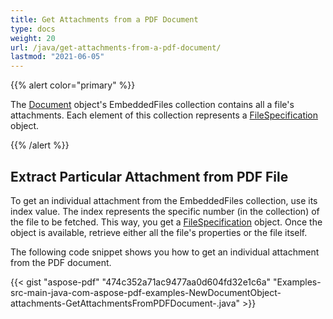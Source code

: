 ```yaml
---
title: Get Attachments from a PDF Document
type: docs
weight: 20
url: /java/get-attachments-from-a-pdf-document/
lastmod: "2021-06-05"
---
```


{{% alert color="primary" %}}

The [Document](https://apireference.aspose.com/java/pdf/com.aspose.pdf/Document) object's EmbeddedFiles collection contains all a file's attachments. Each element of this collection represents a [FileSpecification](https://apireference.aspose.com/java/pdf/com.aspose.pdf/FileSpecification) object.

{{% /alert %}}
## **Extract Particular Attachment from PDF File**
To get an individual attachment from the EmbeddedFiles collection, use its index value. The index represents the specific number (in the collection) of the file to be fetched. This way, you get a [FileSpecification](https://apireference.aspose.com/java/pdf/com.aspose.pdf/FileSpecification) object. Once the object is available, retrieve either all the file's properties or the file itself.

The following code snippet shows you how to get an individual attachment from the PDF document.

{{< gist "aspose-pdf" "474c352a71ac9477aa0d604fd32e1c6a" "Examples-src-main-java-com-aspose-pdf-examples-NewDocumentObject-attachments-GetAttachmentsFromPDFDocument-.java" >}}
